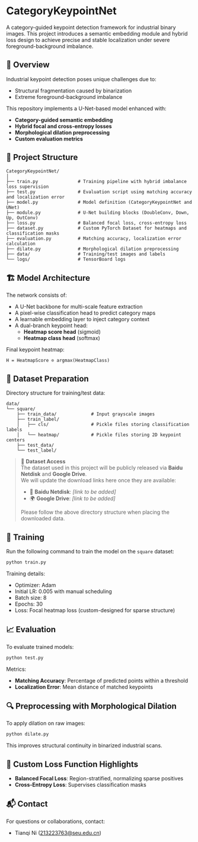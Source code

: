 # CategoryKeypointNet

A category-guided keypoint detection framework for industrial binary images. This project introduces a semantic embedding module and hybrid loss design to achieve precise and stable localization under severe foreground-background imbalance.

## 🧠 Overview

Industrial keypoint detection poses unique challenges due to:
- Structural fragmentation caused by binarization
- Extreme foreground-background imbalance


This repository implements a U-Net-based model enhanced with:
- **Category-guided semantic embedding**
- **Hybrid focal and cross-entropy losses**
- **Morphological dilation preprocessing**
- **Custom evaluation metrics**

## 📁 Project Structure

```
CategoryKeypointNet/
│
├── train.py               # Training pipeline with hybrid imbalance loss supervision
├── test.py                # Evaluation script using matching accuracy and localization error
├── model.py               # Model definition (CategoryKeypointNet and UNet)
├── module.py              # U-Net building blocks (DoubleConv, Down, Up, OutConv)
├── loss.py                # Balanced focal loss, cross-entropy loss
├── dataset.py             # Custom PyTorch Dataset for heatmaps and classification masks
├── evaluation.py          # Matching accuracy, localization error calculation
├── dilate.py              # Morphological dilation preprocessing
├── data/                  # Training/test images and labels
└── logs/                  # TensorBoard logs
```

## 🏗️ Model Architecture

The network consists of:
- A U-Net backbone for multi-scale feature extraction
- A pixel-wise classification head to predict category maps
- A learnable embedding layer to inject category context
- A dual-branch keypoint head:
  - **Heatmap score head** (sigmoid)
  - **Heatmap class head** (softmax)

Final keypoint heatmap:
```
H = HeatmapScore ⊙ argmax(HeatmapClass)
```

## 🧪 Dataset Preparation

Directory structure for training/test data:

```
data/
└── square/
    ├── train_data/             # Input grayscale images
    ├── train_label/
    │   ├── cls/                # Pickle files storing classification labels
    │   └── heatmap/            # Pickle files storing 2D keypoint centers
    ├── test_data/
    └── test_label/
```

> 📁 **Dataset Access**  
> The dataset used in this project will be publicly released via **Baidu Netdisk** and **Google Drive**.  
> We will update the download links here once they are available:
>
> - 📎 **Baidu Netdisk**: _[link to be added]_  
> - 🌍 **Google Drive**: _[link to be added]_
>
> Please follow the above directory structure when placing the downloaded data.

## 🚀 Training

Run the following command to train the model on the `square` dataset:

```bash
python train.py
```

Training details:
- Optimizer: Adam
- Initial LR: 0.005 with manual scheduling
- Batch size: 8
- Epochs: 30
- Loss: Focal heatmap loss (custom-designed for sparse structure)

## 📈 Evaluation

To evaluate trained models:

```bash
python test.py
```

Metrics:
- **Matching Accuracy**: Percentage of predicted points within a threshold
- **Localization Error**: Mean distance of matched keypoints

## 🔍 Preprocessing with Morphological Dilation

To apply dilation on raw images:

```bash
python dilate.py
```

This improves structural continuity in binarized industrial scans.

## 🧩 Custom Loss Function Highlights

- **Balanced Focal Loss**: Region-stratified, normalizing sparse positives
- **Cross-Entropy Loss**: Supervises classification masks


## 📬 Contact

For questions or collaborations, contact:

- Tianqi Ni (213223763@seu.edu.cn)

